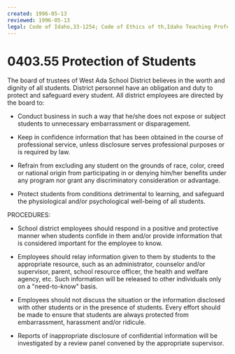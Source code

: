 ```yaml
---
created: 1996-05-13
reviewed: 1996-05-13
legal: Code of Idaho,33-1254; Code of Ethics of th,Idaho Teaching Profession,33-1254; Code of Ethics of the,Idaho Teaching Profession,
---
```


# 0403.55 Protection of Students

The board of trustees of West Ada School District believes in the worth and dignity of all students. District personnel
have an obligation and duty to protect and safeguard every student. All district employees are directed by the board
to:


- Conduct business in such a way that he/she does not expose or subject students to unnecessary
embarrassment or disparagement.


- Keep in confidence information that has been obtained in the course of professional service, unless disclosure
serves professional purposes or is required by law.


- Refrain from excluding any student on the grounds of race, color, creed or national origin from participating in
or denying him/her benefits under any program nor grant any discriminatory consideration or advantage.


- Protect students from conditions detrimental to learning, and safeguard the physiological and/or psychological
well-being of all students.

PROCEDURES:


- School district employees should respond in a positive and protective manner when students confide in them
and/or provide information that is considered important for the employee to know.


- Employees should relay information given to them by students to the appropriate resource, such as an
administrator, counselor and/or supervisor, parent, school resource officer, the health and welfare agency, etc.
Such information will be released to other
individuals only on a "need-to-know" basis.


- Employees should not discuss the situation or the information disclosed with other students or in the presence
of students. Every effort should be made to ensure that students are always protected from embarrassment,
harassment and/or ridicule.


- Reports of inappropriate disclosure of confidential information will be investigated by a review panel convened
by the appropriate supervisor.

